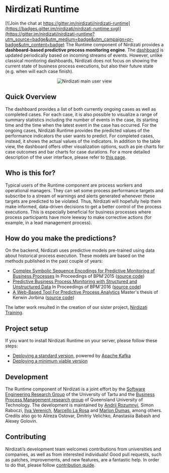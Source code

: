 # Nirdizati Runtime

[![Join the chat at https://gitter.im/nirdizati/nirdizati-runtime](https://badges.gitter.im/nirdizati/nirdizati-runtime.svg)](https://gitter.im/nirdizati/nirdizati-runtime?utm_source=badge&utm_medium=badge&utm_campaign=pr-badge&utm_content=badge)
The Runtime component of Nirdizati provides a **dashboard-based predictive process monitoring engine**.
The [dashboard](http://dashboard.nirdizati.org) is updated periodically based on incoming streams of events.
However, unlike classical monitoring dashboards, Nirdizati does not focus on showing the current state of business process executions, but also their future state (e.g. when will each case finish).

<p align="center">
  <img alt="Nirdizati main user view" src="https://raw.githubusercontent.com/nirdizati/nirdizati-runtime/master/docs/nirdizati-runtime-UI.png">
</p>


## Quick Overview
The dashboard provides a list of both currently ongoing cases as well as completed cases.
For each case, it is also possible to visualize a range of summary statistics including the number of events in the case, its starting time and the time when the latest event in the case has occurred.
For the ongoing cases, Nirdizati Runtime provides the predicted values of the performance indicators the user wants to predict.
For completed cases, instead, it shows the actual values of the indicators.
In addition to the table view, the dashboard offers other visualization options, such as pie charts for case outcomes and bar charts for case durations.
For a more detailed description of the user interface, please refer to [this page](https://github.com/nirdizati/nirdizati-runtime/blob/master/docs/UI-Description.md).


## Who is this for?
Typical users of the Runtime component are process workers and operational managers.
They can set some process performance targets and subscribe to a stream of warnings and alerts generated whenever these targets are predicted to be violated.
Thus, Nirdizati will hopefully help them make informed, data-driven decisions to get a better control of the process executions.
This is especially beneficial for business processes where process participants have more leeway to make corrective actions (for example, in a lead management process).


## How do you make the predictions?
On the backend, Nirdizati uses predictive models pre-trained using data about historical process execution.
These models are based on the methods published in the past couple of years:
* [Complex Symbolic Sequence Encodings for Predictive Monitoring of Business Processes](https://eprints.qut.edu.au/87229/1/BPM2014.pdf) In Proceedings of BPM'2015 ([source code](https://github.com/annitrolla/Sequence-Encodings-for-Predictive-Monitoring))
* [Predictive Business Process Monitoring with Structured and Unstructured Data](https://kodu.ut.ee/~dumas/pubs/bpm2016predictivemonitoring.pdf) In Proceedings of BPM'2016 ([source code](https://github.com/irhete/PredictiveMonitoringWithText))
* [A Web-Based Tool For Predictive Process Analytics](http://nirdizati.org/wp-content/uploads/thesis_Nirdizati_training.pdf) Master's thesis of Kerwin Jorbina ([source code](https://github.com/nirdizati/nirdizati-training-frontend))

The latter work resulted in the creation of our sister project, [Nirdizati Training](http://training.nirdizati.com/). 


## Project setup
If you want to install Nirdizati Runtime on your server, please follow these steps:
* [Deploying a standard version](https://github.com/nirdizati/nirdizati-runtime/blob/master/docs/Project-setup-Kafka.md), powered by [Apache Kafka](https://kafka.apache.org)
* [Deploying a minimum viable version](https://github.com/nirdizati/nirdizati-runtime/blob/master/docs/Project-setup-MVP.md)


## Development
The Runtime component of Nirdizati is a joint effort by the [Software Engineering Research Group](http://sep.cs.ut.ee) of the University of Tartu and the [Business Process Management research group](https://www.qut.edu.au/research/research-projects/bpm) of Queensland University of Technology.
The development is maintained by [Andrii Rozumnyi](https://www.linkedin.com/in/rozumnyi), Simon Raboczi, [Ilya Verenich](https://www.linkedin.com/in/verenich), [Marcello La Rosa](http://www.marcellolarosa.com/) and [Marlon Dumas](http://kodu.ut.ee/~dumas), among others.
Credits also go to Alireza Ostovar, Dmitriy Velichko, Anastasiia Babash and Alexey Golovin.


## Contributing
Nirdizati’s development team welcomes contributions from universities and companies, as well as from interested individuals!
Good pull requests, such as patches, improvements, and new features, are a fantastic help. In order to do that, please follow 
[contribution quide](https://github.com/nirdizati/nirdizati-runtime/blob/master/docs/CONTRIBUTING.md).

